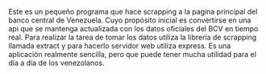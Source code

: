Este es un pequeño programa que hace scrapping a la pagina principal del banco central de Venezuela. Cuyo propósito inicial es convertirse en una api que se mantenga actualizada con los datos oficiales del BCV en tiempo real. Para realizar la tarea de tomar los datos utiliza la librería de scrapping llamada extract y para hacerlo servidor web utiliza express. Es una aplicación realmente sencilla, pero que puede tener mucha utilidad para el día a día de los venezolanos.
